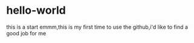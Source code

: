 # hello-world
this is a start
emmm,this is my first time to use the github,i'd like to find a good job for me
